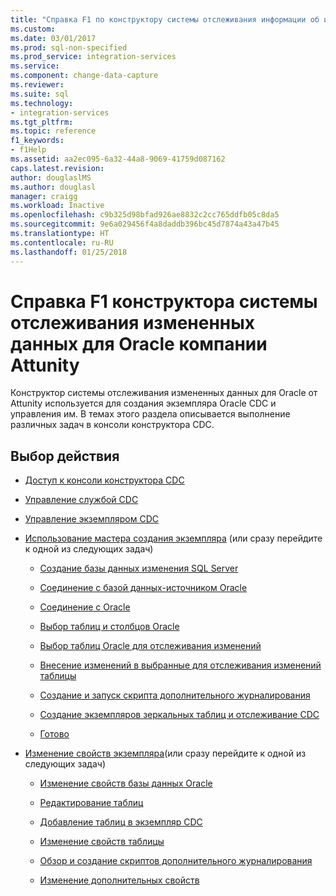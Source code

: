 ```yaml
---
title: "Справка F1 по конструктору системы отслеживания информации об изменениях данных для Oracle компании Attunity | Документы Майкрософт"
ms.custom: 
ms.date: 03/01/2017
ms.prod: sql-non-specified
ms.prod_service: integration-services
ms.service: 
ms.component: change-data-capture
ms.reviewer: 
ms.suite: sql
ms.technology:
- integration-services
ms.tgt_pltfrm: 
ms.topic: reference
f1_keywords:
- f1Help
ms.assetid: aa2ec095-6a32-44a8-9069-41759d087162
caps.latest.revision: 
author: douglaslMS
ms.author: douglasl
manager: craigg
ms.workload: Inactive
ms.openlocfilehash: c9b325d98bfad926ae8832c2cc765ddfb05c8da5
ms.sourcegitcommit: 9e6a029456f4a8daddb396bc45d7874a43a47b45
ms.translationtype: HT
ms.contentlocale: ru-RU
ms.lasthandoff: 01/25/2018
---
```

# <a name="change-data-capture-designer-for-oracle-by-attunity-f1-help-reference"></a>Справка F1 конструктора системы отслеживания измененных данных для Oracle компании Attunity
  Конструктор системы отслеживания измененных данных для Oracle от Attunity используется для создания экземпляра Oracle CDC и управления им. В темах этого раздела описывается выполнение различных задач в консоли конструктора CDC.  
  
## <a name="what-do-you-want-to-do"></a>Выбор действия  
  
-   [Доступ к консоли конструктора CDC](../../integration-services/change-data-capture/access-the-cdc-designer-console.md)  
  
-   [Управление службой CDC](../../integration-services/change-data-capture/manage-a-cdc-service.md)  
  
-   [Управление экземпляром CDC](../../integration-services/change-data-capture/manage-a-cdc-instance.md)  
  
-   [Использование мастера создания экземпляра](../../integration-services/change-data-capture/use-the-new-instance-wizard.md) (или сразу перейдите к одной из следующих задач)  
  
    -   [Создание базы данных изменения SQL Server](../../integration-services/change-data-capture/create-the-sql-server-change-database.md)  
  
    -   [Соединение с базой данных-источником Oracle](../../integration-services/change-data-capture/connect-to-an-oracle-source-database.md)  
  
    -   [Соединение с Oracle](../../integration-services/change-data-capture/connect-to-oracle.md)  
  
    -   [Выбор таблиц и столбцов Oracle](../../integration-services/change-data-capture/select-oracle-tables-and-columns.md)  
  
    -   [Выбор таблиц Oracle для отслеживания изменений](../../integration-services/change-data-capture/select-oracle-tables-for-capturing-changes.md)  
  
    -   [Внесение изменений в выбранные для отслеживания изменений таблицы](../../integration-services/change-data-capture/make-changes-to-the-tables-selected-for-capturing-changes.md)  
  
    -   [Создание и запуск скрипта дополнительного журналирования](../../integration-services/change-data-capture/generate-and-run-the-supplemental-logging-script.md)  
  
    -   [Создание экземпляров зеркальных таблиц и отслеживание CDC](../../integration-services/change-data-capture/generate-mirror-tables-and-cdc-capture-instances.md)  
  
    -   [Готово](../../integration-services/change-data-capture/finish.md)  
  
-   [Изменение свойств экземпляра](../../integration-services/change-data-capture/edit-instance-properties.md)(или сразу перейдите к одной из следующих задач)  
  
    -   [Изменение свойств базы данных Oracle](../../integration-services/change-data-capture/edit-the-oracle-database-properties.md)  
  
    -   [Редактирование таблиц](../../integration-services/change-data-capture/edit-tables.md)  
  
    -   [Добавление таблиц в экземпляр CDC](../../integration-services/change-data-capture/add-tables-to-a-cdc-instance.md)  
  
    -   [Изменение свойств таблицы](../../integration-services/change-data-capture/edit-the-table-properties.md)  
  
    -   [Обзор и создание скриптов дополнительного журналирования](../../integration-services/change-data-capture/review-and-generate-supplemental-logging-scripts.md)  
  
    -   [Изменение дополнительных свойств](../../integration-services/change-data-capture/edit-the-advanced-properties.md)  
  
  
